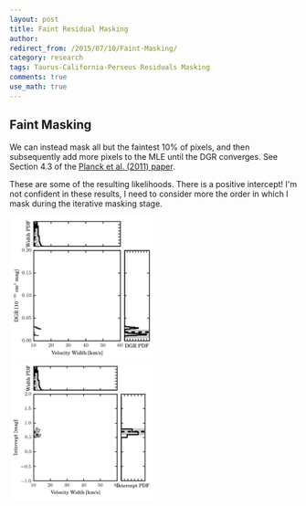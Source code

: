 ```yaml
---
layout: post
title: Faint Residual Masking
author:
redirect_from: /2015/07/10/Faint-Masking/
category: research
tags: Taurus-California-Perseus Residuals Masking
comments: true
use_math: true
---
```


## Faint Masking

We can instead mask all but the faintest 10% of pixels, and then subsequently
add more pixels to the MLE until the DGR converges. See Section 4.3 of the
[Planck et al. (2011)
paper](http://www.aanda.org/articles/aa/full_html/2011/12/aa16485-11/aa16485-11.html#S9).

These are some of the resulting likelihoods. There is a positive intercept! I'm
not confident in these results, I need to consider more the order in which I
mask during the iterative masking stage.

<img src="/images/2015-07-10/perseus_likelihood_lee12_wd.png" style="width: 50%"/>

<img src="/images/2015-07-10/perseus_likelihood_lee12_wi.png" style="width: 50%"/>





